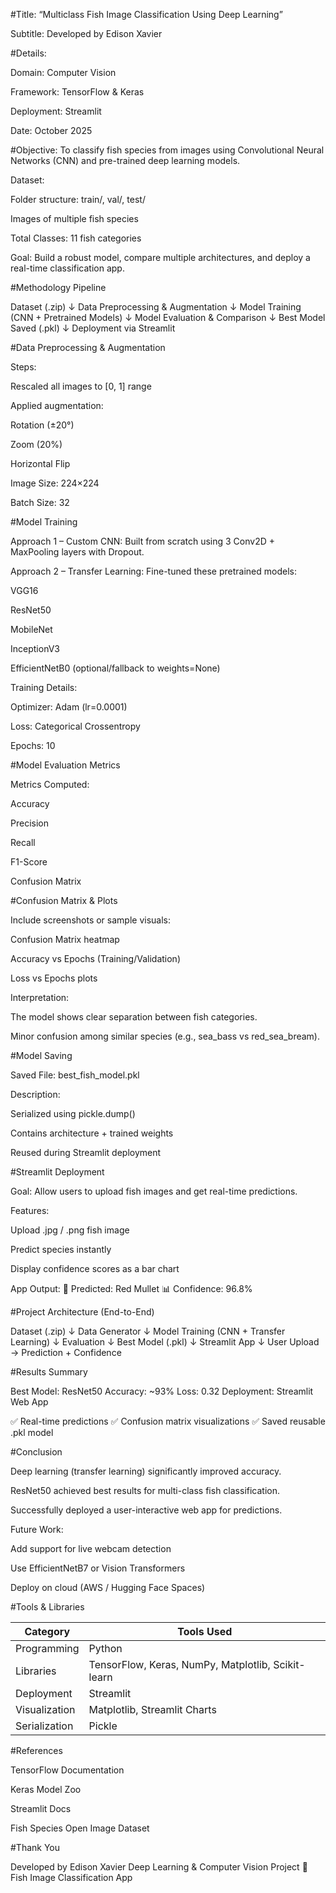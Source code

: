 #Title: “Multiclass Fish Image Classification Using Deep Learning”

Subtitle:
Developed by Edison Xavier

#Details:

Domain: Computer Vision

Framework: TensorFlow & Keras

Deployment: Streamlit

Date: October 2025

#Objective:
To classify fish species from images using Convolutional Neural Networks (CNN) and pre-trained deep learning models.

Dataset:

Folder structure: train/, val/, test/

Images of multiple fish species

Total Classes: 11 fish categories

Goal:
Build a robust model, compare multiple architectures, and deploy a real-time classification app.

#Methodology Pipeline

Dataset (.zip)
     ↓
Data Preprocessing & Augmentation
     ↓
Model Training (CNN + Pretrained Models)
     ↓
Model Evaluation & Comparison
     ↓
Best Model Saved (.pkl)
     ↓
Deployment via Streamlit

#Data Preprocessing & Augmentation

Steps:

Rescaled all images to [0, 1] range

Applied augmentation:

Rotation (±20°)

Zoom (20%)

Horizontal Flip

Image Size: 224×224

Batch Size: 32

#Model Training

Approach 1 – Custom CNN:
Built from scratch using 3 Conv2D + MaxPooling layers with Dropout.

Approach 2 – Transfer Learning:
Fine-tuned these pretrained models:

VGG16

ResNet50

MobileNet

InceptionV3

EfficientNetB0 (optional/fallback to weights=None)

Training Details:

Optimizer: Adam (lr=0.0001)

Loss: Categorical Crossentropy

Epochs: 10

#Model Evaluation Metrics

Metrics Computed:

Accuracy

Precision

Recall

F1-Score

Confusion Matrix

#Confusion Matrix & Plots

Include screenshots or sample visuals:

Confusion Matrix heatmap

Accuracy vs Epochs (Training/Validation)

Loss vs Epochs plots

Interpretation:

The model shows clear separation between fish categories.

Minor confusion among similar species (e.g., sea_bass vs red_sea_bream).

#Model Saving

Saved File:
best_fish_model.pkl

Description:

Serialized using pickle.dump()

Contains architecture + trained weights

Reused during Streamlit deployment

#Streamlit Deployment

Goal:
Allow users to upload fish images and get real-time predictions.

Features:

Upload .jpg / .png fish image

Predict species instantly

Display confidence scores as a bar chart

App Output:
🎯 Predicted: Red Mullet
📊 Confidence: 96.8%

#Project Architecture (End-to-End)

Dataset (.zip)
  ↓
Data Generator
  ↓
Model Training (CNN + Transfer Learning)
  ↓
Evaluation
  ↓
Best Model (.pkl)
  ↓
Streamlit App
  ↓
User Upload → Prediction + Confidence

#Results Summary

Best Model: ResNet50
Accuracy: ~93%
Loss: 0.32
Deployment: Streamlit Web App

✅ Real-time predictions
✅ Confusion matrix visualizations
✅ Saved reusable .pkl model

#Conclusion

Deep learning (transfer learning) significantly improved accuracy.

ResNet50 achieved best results for multi-class fish classification.

Successfully deployed a user-interactive web app for predictions.

Future Work:

Add support for live webcam detection

Use EfficientNetB7 or Vision Transformers

Deploy on cloud (AWS / Hugging Face Spaces)

#Tools & Libraries

| Category      | Tools Used                                         |
| ------------- | -------------------------------------------------- |
| Programming   | Python                                             |
| Libraries     | TensorFlow, Keras, NumPy, Matplotlib, Scikit-learn |
| Deployment    | Streamlit                                          |
| Visualization | Matplotlib, Streamlit Charts                       |
| Serialization | Pickle                                             |


#References

TensorFlow Documentation

Keras Model Zoo

Streamlit Docs

Fish Species Open Image Dataset

#Thank You

Developed by Edison Xavier
Deep Learning & Computer Vision Project
🐠 Fish Image Classification App


